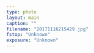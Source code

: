 ```yaml
---
type: photo
layout: main
caption: ""
filename: "20171116215429.jpg"
fstop: "Unknown"
exposure: "Unknown"
---
```


